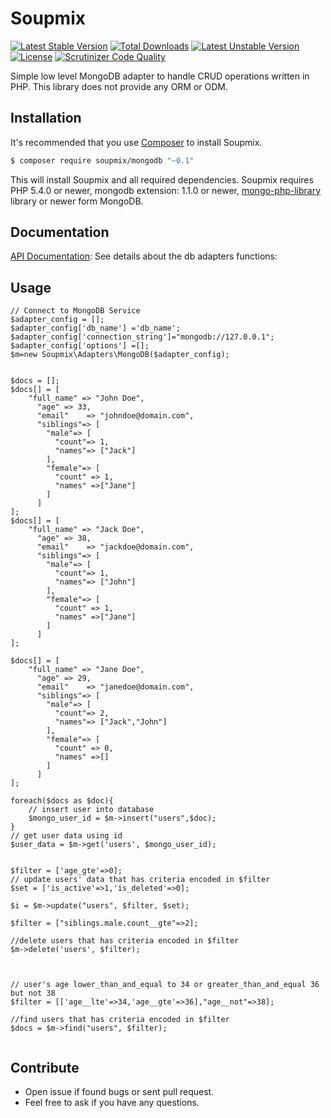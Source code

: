 # Soupmix


[![Latest Stable Version](https://poser.pugx.org/soupmix/mongodb/v/stable)](https://packagist.org/packages/soupmix/mongodb) [![Total Downloads](https://poser.pugx.org/soupmix/mongodb/downloads)](https://packagist.org/packages/soupmix/mongodb) [![Latest Unstable Version](https://poser.pugx.org/soupmix/mongodb/v/unstable)](https://packagist.org/packages/soupmix/mongodb) [![License](https://poser.pugx.org/soupmix/mongodb/license)](https://packagist.org/packages/soupmix/mongodb)
[![Scrutinizer Code Quality](https://scrutinizer-ci.com/g/soupmix/mongodb/badges/quality-score.png?b=master)](https://scrutinizer-ci.com/g/soupmix/mongodb/)

Simple low level  MongoDB adapter to handle CRUD operations written in PHP. This library does not provide any ORM or ODM. 


## Installation

It's recommended that you use [Composer](https://getcomposer.org/) to install Soupmix.

```bash
$ composer require soupmix/mongodb "~0.1"
```

This will install Soupmix and all required dependencies. Soupmix requires PHP 5.4.0 or newer, mongodb extension: 1.1.0 or newer, [mongo-php-library](https://github.com/mongodb/mongo-php-library) library  or newer form MongoDB.

## Documentation

[API Documentation](https://github.com/soupmix/base/blob/master/docs/API_Documentation.md): See details about the db adapters functions:

## Usage
```
// Connect to MongoDB Service
$adapter_config = [];
$adapter_config['db_name'] ='db_name';
$adapter_config['connection_string']="mongodb://127.0.0.1";
$adapter_config['options'] =[];
$m=new Soupmix\Adapters\MongoDB($adapter_config);


$docs = [];
$docs[] = [
    "full_name" => "John Doe",
      "age" => 33,
      "email"    => "johndoe@domain.com",
      "siblings"=> [
        "male"=> [
          "count"=> 1,
          "names"=> ["Jack"]
        ],
        "female"=> [
          "count" => 1,
          "names" =>["Jane"]
        ]      
      ]
];
$docs[] = [
    "full_name" => "Jack Doe",
      "age" => 38,
      "email"    => "jackdoe@domain.com",
      "siblings"=> [
        "male"=> [
          "count"=> 1,
          "names"=> ["John"]
        ],
        "female"=> [
          "count" => 1,
          "names" =>["Jane"]
        ]      
      ]
];

$docs[] = [
    "full_name" => "Jane Doe",
      "age" => 29,
      "email"    => "janedoe@domain.com",
      "siblings"=> [
        "male"=> [
          "count"=> 2,
          "names"=> ["Jack","John"]
        ],
        "female"=> [
          "count" => 0,
          "names" =>[]
        ]      
      ]
];

foreach($docs as $doc){
    // insert user into database
    $mongo_user_id = $m->insert("users",$doc);
}
// get user data using id
$user_data = $m->get('users', $mongo_user_id);


$filter = ['age_gte'=>0];
// update users' data that has criteria encoded in $filter
$set = ['is_active'=>1,'is_deleted'=>0];

$i = $m->update("users", $filter, $set);

$filter = ["siblings.male.count__gte"=>2];

//delete users that has criteria encoded in $filter
$m->delete('users', $filter);



// user's age lower_than_and_equal to 34 or greater_than_and_equal 36 but not 38
$filter = [['age__lte'=>34,'age__gte'=>36],"age__not"=>38];

//find users that has criteria encoded in $filter
$docs = $m->find("users", $filter);


```



## Contribute
* Open issue if found bugs or sent pull request.
* Feel free to ask if you have any questions.
